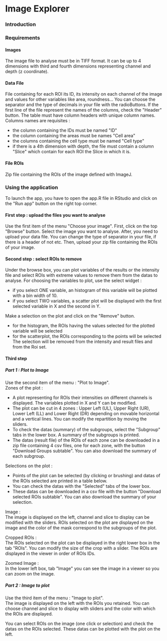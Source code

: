 # Image Explorer

### Introduction 

### Requirements 
#### Images 
The image file to analyse must be in TIFF format. It can be up to 4 dimensions with third and fourth dimensions representing channel and depth (z coordinate). 

#### Data File 
File containing for each ROI its ID, its intensity on each channel of the image and values for other variables like area, roundness... 
You can choose the separator and the type of decimals in your file with the radioButtons. 
If the first line of the file represent the names of the columns, check the "Header" button. 
The table must have column headers with unique column names. Columns names are requisites : 
- the column containing the IDs must be named "ID"
- the column containing the areas must be names "Cell area"
- the columns containing the cell type must be named "Cell type"
- if there is a 4th dimension with depth, the file must contain a column "Slice" which contain for each ROI the Slice in which it is. 

#### File ROIs 
Zip file containing the ROIs of the image defined with ImageJ. 

### Using the application 
To launch the app, you have to open the app.R file in RStudio and click on the "Run app" button on the right top corner. 

#### First step : upload the files you want to analyse 
Use the first item of the menu "Choose your image". 
First, click on the top "Browse" button. Select the image you want to analyse. After, you need to upload your data file. You can change the type of separator in your file, if there is a header of not etc. 
Then, upload your zip file containing the ROIs of your image. 


#### Second step : select ROIs to remove
Under the browse box, you can plot variables of the results or the intensity file and select ROIs with extreme values to remove them from the datas to analyse. For choosing the variables to plot, use the select widget : 
* if you select ONE variable, an histogram of this variable will be plotted with a bin width of 10. 
* if you select TWO variables, a scatter plot will be displayed with the first selected variable in X and the second in Y. 

Make a selection on the plot and click on the "Remove" button. 
* for the histogram, the ROIs having the values selected for the plotted variable will be selected 
* for the scatterplot, the ROIs corresponding to the points will be selected
The selection will be removed from the intensity and result files and from the Roi set. 

#### Third step 
##### Part 1 : Plot to Image
Use the second item of the menu : "Plot to Image". <br>
Zones of the plot : 
* A plot representing for ROIs their intensities on different channels is displayed. The variables plotted in X and Y can be modified. 
* The plot can be cut in 4 zones : Upper Left (UL), Upper Right (UR), Lower Left (LL) and Lower Right (DR) depending on movable horizontal and a vertical lines. You can modify the repartition by moving the sliders. 
* To check the datas (summary) of the subgroups, select the "Subgroup" tabs in the lower box. A summary of the subgroups is printed. 
* The datas (result file) of the ROIs of each zone can be downloaded in a zip file containing 4 csv files, one for each zone, with the button "Download Groups subtable". You can also download the summary of each subgroup. 

Selections on the plot :
* Points of the plot can be selected (by clicking or brushing) and datas of the ROIs selected are printed in a table below. 
* You can check the datas with the "Selected" tabs of the lower box. 
* These datas can be downloaded in a csv file with the button "Download selected ROIs subtable". You can also download the summary of your selection. 

Image : <br>
The image is displayed on the left, channel and slice to display can be modified with the sliders. 
ROIs selected on the plot are displayed on the image and the color of the mask correspond to the subgroups of the plot. 

Cropped ROIs : <br>
The ROIs selected on the plot can be displayed in the right lower box in the tab "ROIs". You can modify the size of the crop with a slider. 
The ROIs are displayed in the viewer in order of ROIs IDs. 

Zoomed Image : <br>
In the lower left box, tab "Image" you can see the image in a viewer so you can zoom on the image. 

##### Part 2 : Image to plot 
Use the third item of the menu : "Image to plot". <br> 
The image is displayed on the left with the ROIs you retained. You can choose channel and slice to display with sliders and the color with which the ROIs are displayed. <br> 

You can select ROIs on the image (one click or selection) and check the datas on the ROIs selected. These datas can be plotted with the plot on the left. 
